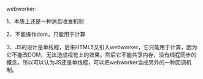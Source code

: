 webworker:

1、本质上还是一种消息收发机制 

2、不能操作dom，只能用于计算

3、JS的设计是单线程，后来HTML5又引入webworker，它只能用于计算，因为它不能改DOM，无法造成视觉上的效果。然后它不能共享内存，没有线程同步的概念，所以可以认为JS还是单线程，可以把webworker当成另外的一种回调机制。